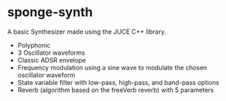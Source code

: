 # sponge-synth
A basic Synthesizer made using the JUCE C++ library.
  - Polyphonic
  - 3 Oscillator waveforms
  - Classic ADSR envelope
  - Frequency modulation using a sine wave to modulate the chosen oscillator waveform
  - State variable filter with low-pass, high-pass, and band-pass options
  - Reverb (algorithm based on the freeVerb reverb) with 5 parameters


